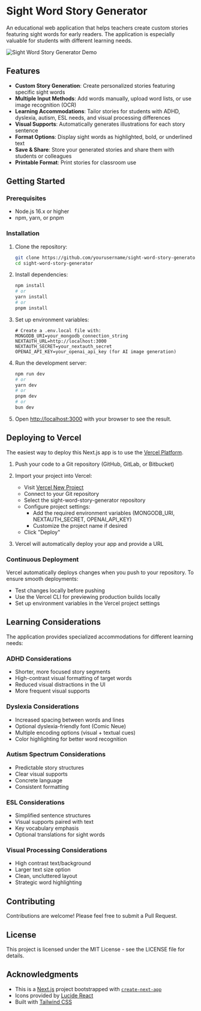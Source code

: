 # Sight Word Story Generator

An educational web application that helps teachers create custom stories featuring sight words for early readers. The application is especially valuable for students with different learning needs.

![Sight Word Story Generator Demo](https://via.placeholder.com/800x400?text=Sight+Word+Story+Generator+Demo)

## Features

- **Custom Story Generation**: Create personalized stories featuring specific sight words
- **Multiple Input Methods**: Add words manually, upload word lists, or use image recognition (OCR)
- **Learning Accommodations**: Tailor stories for students with ADHD, dyslexia, autism, ESL needs, and visual processing differences
- **Visual Supports**: Automatically generates illustrations for each story sentence
- **Format Options**: Display sight words as highlighted, bold, or underlined text
- **Save & Share**: Store your generated stories and share them with students or colleagues
- **Printable Format**: Print stories for classroom use

## Getting Started

### Prerequisites

- Node.js 16.x or higher
- npm, yarn, or pnpm

### Installation

1. Clone the repository:
   ```bash
   git clone https://github.com/yourusername/sight-word-story-generator.git
   cd sight-word-story-generator
   ```

2. Install dependencies:
   ```bash
   npm install
   # or
   yarn install
   # or
   pnpm install
   ```

3. Set up environment variables:
   ```
   # Create a .env.local file with:
   MONGODB_URI=your_mongodb_connection_string
   NEXTAUTH_URL=http://localhost:3000
   NEXTAUTH_SECRET=your_nextauth_secret
   OPENAI_API_KEY=your_openai_api_key (for AI image generation)
   ```

4. Run the development server:
   ```bash
   npm run dev
   # or
   yarn dev
   # or
   pnpm dev
   # or
   bun dev
   ```

5. Open [http://localhost:3000](http://localhost:3000) with your browser to see the result.

## Deploying to Vercel

The easiest way to deploy this Next.js app is to use the [Vercel Platform](https://vercel.com/new?utm_medium=default-template&filter=next.js&utm_source=create-next-app&utm_campaign=create-next-app-readme).

1. Push your code to a Git repository (GitHub, GitLab, or Bitbucket)
2. Import your project into Vercel:
   - Visit [Vercel New Project](https://vercel.com/new)
   - Connect to your Git repository
   - Select the sight-word-story-generator repository
   - Configure project settings:
     - Add the required environment variables (MONGODB_URI, NEXTAUTH_SECRET, OPENAI_API_KEY)
     - Customize the project name if desired
   - Click "Deploy"

3. Vercel will automatically deploy your app and provide a URL

### Continuous Deployment

Vercel automatically deploys changes when you push to your repository. To ensure smooth deployments:
- Test changes locally before pushing
- Use the Vercel CLI for previewing production builds locally
- Set up environment variables in the Vercel project settings

## Learning Considerations

The application provides specialized accommodations for different learning needs:

### ADHD Considerations
- Shorter, more focused story segments
- High-contrast visual formatting of target words
- Reduced visual distractions in the UI
- More frequent visual supports

### Dyslexia Considerations
- Increased spacing between words and lines
- Optional dyslexia-friendly font (Comic Neue)
- Multiple encoding options (visual + textual cues)
- Color highlighting for better word recognition

### Autism Spectrum Considerations
- Predictable story structures
- Clear visual supports
- Concrete language
- Consistent formatting

### ESL Considerations
- Simplified sentence structures
- Visual supports paired with text
- Key vocabulary emphasis
- Optional translations for sight words

### Visual Processing Considerations
- High contrast text/background
- Larger text size option
- Clean, uncluttered layout
- Strategic word highlighting

## Contributing

Contributions are welcome! Please feel free to submit a Pull Request.

## License

This project is licensed under the MIT License - see the LICENSE file for details.

## Acknowledgments

- This is a [Next.js](https://nextjs.org/) project bootstrapped with [`create-next-app`](https://nextjs.org/docs/pages/api-reference/create-next-app)
- Icons provided by [Lucide React](https://lucide.dev/)
- Built with [Tailwind CSS](https://tailwindcss.com/)